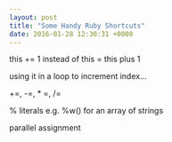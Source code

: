 ```yaml
---
layout: post
title: "Some Handy Ruby Shortcuts"
date: 2016-01-28 12:30:31 +0000
---
```


this += 1 instead of this = this plus 1

using it in a loop to increment index...

+=, -=, * =, /=

% literals e.g. %w() for an array of strings

parallel assignment
